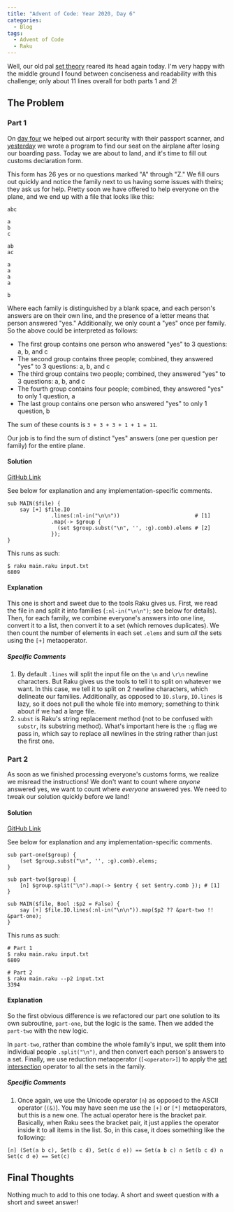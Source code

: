 ```yaml
---
title: "Advent of Code: Year 2020, Day 6"
categories:
  - Blog
tags:
  - Advent of Code
  - Raku
---
```


Well, our old pal [set theory](https://en.wikipedia.org/wiki/Set_theory) reared its head again today. I'm very happy with the middle ground I found between conciseness and readability with this challenge; only about 11 lines overall for both parts 1 and 2!

## The Problem

### Part 1

On [day four](https://aaronreidsmith.github.io/blog/advent-of-code-day-04/) we helped out airport security with their passport scanner, and [yesterday](https://aaronreidsmith.github.io/blog/advent-of-code-day-05/) we wrote a program to find our seat on the airplane after losing our boarding pass. Today we are about to land, and it's time to fill out customs declaration form.

This form has 26 yes or no questions marked "A" through "Z." We fill ours out quickly and notice the family next to us having some issues with theirs; they ask us for help. Pretty soon we have offered to help everyone on the plane, and we end up with a file that looks like this:

```
abc

a
b
c

ab
ac

a
a
a
a

b
```

Where each family is distinguished by a blank space, and each person's answers are on their own line, and the presence of a letter means that person answered "yes." Additionally, we only count a "yes" once per family. So the above could be interpreted as follows:

- The first group contains one person who answered "yes" to 3 questions: a, b, and c
- The second group contains three people; combined, they answered "yes" to 3 questions: a, b, and c
- The third group contains two people; combined, they answered "yes" to 3 questions: a, b, and c
- The fourth group contains four people; combined, they answered "yes" to only 1 question, a
- The last group contains one person who answered "yes" to only 1 question, b

The sum of these counts is `3 + 3 + 3 + 1 + 1 = 11`.

Our job is to find the sum of distinct "yes" answers (one per question per family) for the entire plane.

#### Solution

[GitHub Link](https://github.com/aaronreidsmith/advent-of-code/blob/main/2020/06/raku/main.raku)

See below for explanation and any implementation-specific comments.

```
sub MAIN($file) {
    say [+] $file.IO
              .lines(:nl-in("\n\n"))                        # [1]
              .map(-> $group {
                (set $group.subst("\n", '', :g).comb).elems # [2]
              });
}
```

This runs as such:

```
$ raku main.raku input.txt
6809
```

#### Explanation

This one is short and sweet due to the tools Raku gives us. First, we read the file in and split it into families (`:nl-in("\n\n")`; see below for details). Then, for each family, we combine everyone's answers into one line, convert it to a list, then convert it to a set (which removes duplicates). We then count the number of elements in each set `.elems` and sum _all_ the sets using the `[+]` metaoperator.

##### Specific Comments

1. By default `.lines` will split the input file on the `\n` and `\r\n` newline characters. But Raku gives us the tools to tell it to split on whatever we want. In this case, we tell it to split on 2 newline characters, which delineate our families. Additionally, as opposed to `IO.slurp`, `IO.lines` is lazy, so it does not pull the whole file into memory; something to think about if we had a large file.
2. `subst` is Raku's string replacement method (not to be confused with `substr`, its substring method). What's important here is the `:g` flag we pass in, which say to replace all newlines in the string rather than just the first one.

### Part 2

As soon as we finished processing everyone's customs forms, we realize we misread the instructions! We don't want to count where _anyone_ answered yes, we want to count where _everyone_ answered yes. We need to tweak our solution quickly before we land!

#### Solution

[GitHub Link](https://github.com/aaronreidsmith/advent-of-code/blob/main/2020/06/raku/main.raku)

See below for explanation and any implementation-specific comments.

```
sub part-one($group) {
    (set $group.subst("\n", '', :g).comb).elems;
}

sub part-two($group) {
    [∩] $group.split("\n").map(-> $entry { set $entry.comb }); # [1]
}

sub MAIN($file, Bool :$p2 = False) {
    say [+] $file.IO.lines(:nl-in("\n\n")).map($p2 ?? &part-two !! &part-one);
}
```

This runs as such:

```
# Part 1
$ raku main.raku input.txt
6809

# Part 2
$ raku main.raku --p2 input.txt
3394
```

#### Explanation

So the first obvious difference is we refactored our part one solution to its own subroutine, `part-one`, but the logic is the same. Then we added the `part-two` with the new logic.

In `part-two`, rather than combine the whole family's input, we split them into individual people `.split("\n")`, and then convert each person's answers to a set. Finally, we use reduction metaoperator (`[<operator>]`) to apply the [set intersection](https://en.wikipedia.org/wiki/Intersection_(set_theory)) operator to all the sets in the family.

##### Specific Comments

1. Once again, we use the Unicode operator (`∩`) as opposed to the ASCII operator (`(&)`). You may have seen me use the `[+]` or `[*]` metaoperators, but this is a new one. The actual operator here is the bracket pair. Basically, when Raku sees the bracket pair, it just applies the operator inside it to all items in the list. So, in this case, it does something like the following:

```
[∩] (Set(a b c), Set(b c d), Set(c d e)) == Set(a b c) ∩ Set(b c d) ∩ Set(c d e) == Set(c)
```


## Final Thoughts

Nothing much to add to this one today. A short and sweet question with a short and sweet answer!